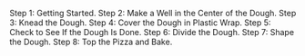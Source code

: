 Step 1: Getting Started. 
Step 2: Make a Well in the Center of the Dough. 
Step 3: Knead the Dough. 
Step 4: Cover the Dough in Plastic Wrap. 
Step 5: Check to See If the Dough Is Done. 
Step 6: Divide the Dough. 
Step 7: Shape the Dough. 
Step 8: Top the Pizza and Bake.